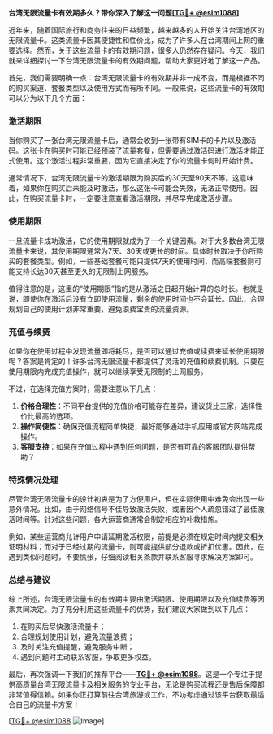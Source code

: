 **台湾无限流量卡有效期多久？带你深入了解这一问题[[TG💪+ @esim1088](https://t.me/s/esim1088)]**

近年来，随着国际旅行和商务往来的日益频繁，越来越多的人开始关注台湾地区的无限流量卡。这类流量卡因其便捷性和性价比，成为了许多人在台湾期间上网的重要选择。然而，关于这些流量卡的有效期问题，很多人仍然存在疑问。今天，我们就来详细探讨一下台湾无限流量卡的有效期问题，帮助大家更好地了解这一产品。

首先，我们需要明确一点：台湾无限流量卡的有效期并非一成不变，而是根据不同的购买渠道、套餐类型以及使用方式而有所不同。一般来说，这些流量卡的有效期可以分为以下几个方面：

### **激活期限**
当你购买了一张台湾无限流量卡后，通常会收到一张带有SIM卡的卡片以及激活码。这张卡在购买时可能已经预装了流量套餐，但需要通过激活码进行激活才能正式使用。这个激活过程非常重要，因为它直接决定了你的流量卡何时开始计费。

通常情况下，台湾无限流量卡的激活期限为购买后的30天至90天不等。这意味着，如果你在购买后未能及时激活，那么这张卡可能会失效，无法正常使用。因此，在购买流量卡时，一定要注意查看激活期限，并尽早完成激活步骤。

### **使用期限**
一旦流量卡成功激活，它的使用期限就成为了一个关键因素。对于大多数台湾无限流量卡来说，其使用期限通常为7天、30天或更长的时间。具体时长取决于你所购买的套餐类型。例如，一些基础套餐可能只提供7天的使用时间，而高端套餐则可能支持长达30天甚至更久的无限制上网服务。

值得注意的是，这里的“使用期限”指的是从激活之日起开始计算的总时长。也就是说，即使你在激活后没有立即使用流量，剩余的使用时间也不会延长。因此，合理规划自己的使用计划非常重要，避免浪费宝贵的流量资源。

### **充值与续费**
如果你在使用过程中发现流量即将耗尽，是否可以通过充值或续费来延长使用期限呢？答案是肯定的！许多台湾无限流量卡都提供了灵活的充值和续费机制。只要在使用期限内完成充值操作，就可以继续享受无限制的上网服务。

不过，在选择充值方案时，需要注意以下几点：
1. **价格合理性**：不同平台提供的充值价格可能存在差异，建议货比三家，选择性价比最高的选项。
2. **操作简便性**：确保充值流程简单快捷，最好能够通过手机应用或官方网站完成操作。
3. **客服支持**：如果在充值过程中遇到任何问题，是否有可靠的客服团队提供帮助？

### **特殊情况处理**
尽管台湾无限流量卡的设计初衷是为了方便用户，但在实际使用中难免会出现一些意外情况。比如，由于网络信号不佳导致激活失败，或者因个人疏忽错过了最佳激活时间等。针对这些问题，各大运营商通常会制定相应的补救措施。

例如，某些运营商允许用户申请延期激活权限，前提是必须在规定时间内提交相关证明材料；而对于已经过期的流量卡，则可能提供部分退款或折扣优惠。因此，在遇到类似问题时，不要慌张，仔细阅读相关条款并联系客服寻求解决方案即可。

### **总结与建议**
综上所述，台湾无限流量卡的有效期主要由激活期限、使用期限以及充值续费等因素共同决定。为了充分利用这些流量卡的优势，我们建议大家做到以下几点：
1. 在购买后尽快激活流量卡；
2. 合理规划使用计划，避免流量浪费；
3. 及时关注充值提醒，避免服务中断；
4. 遇到问题时主动联系客服，争取更多权益。

最后，再次强调一下我们的推荐平台——**[TG💪+ @esim1088](https://t.me/s/esim1088)**。这是一个专注于提供高质量台湾无限流量卡及相关服务的专业平台，无论是购买流程还是售后保障都非常值得信赖。如果你正打算前往台湾旅游或工作，不妨考虑通过该平台获取最适合自己的流量卡方案！

[[TG💪+ @esim1088](https://t.me/s/esim1088) ![Image](https://i.postimg.cc/4NQfJmqS/Snipaste-2025-05-13-00-14-12.png)]